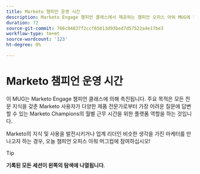 ```yaml
---
title: Marketo 챔피언 운영 시간
description: Marketo Engage 챔피언 클래스에서 제공하는 챔피언 오피스 아워 MUG에 참여하여 제품 전문가가 가장 까다로운 Marketo 질문에 대한 답변을 얻고 업계 최고의 마케터와 교류하십시오.
duration: 72
source-git-commit: 766c04837f2ccf65813d93bed7d57522a4e17be3
workflow-type: tm+mt
source-wordcount: '123'
ht-degree: 0%

---
```


# Marketo 챔피언 운영 시간

이 MUG는 Marketo Engage 챔피언 클래스에 의해 촉진됩니다. 주요 목적은 모든 전문 지식을 갖춘 Marketo 사용자가 다양한 제품 전문가로부터 가장 어려운 질문에 답변할 수 있는 Marketo Champions의 월별 근무 시간을 위한 플랫폼 역할을 하는 것입니다.

Marketo의 지식 및 사용을 발전시키거나 업계 리더인 비슷한 생각을 가진 마케터를 만나고자 하는 경우, 오늘 챔피언 오피스 아워 머그컵에 참여하십시오!

>[!TIP]
>
>**기록된 모든 세션이 왼쪽의 탐색에 나열됩니다**.

